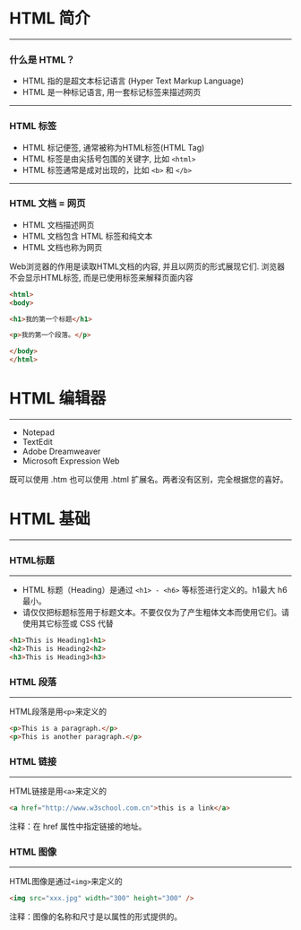 # HTML 简介

---

### 什么是 HTML？

* HTML 指的是超文本标记语言 (Hyper Text Markup Language)
* HTML 是一种标记语言, 用一套标记标签来描述网页

---

### HTML 标签
* HTML 标记便签, 通常被称为HTML标签(HTML Tag)
* HTML 标签是由尖括号包围的关键字, 比如 `<html>`
* HTML 标签通常是成对出现的，比如 `<b>` 和 `</b>`

----


### HTML 文档 = 网页

* HTML 文档描述网页
* HTML 文档包含 HTML 标签和纯文本
* HTML 文档也称为网页

Web浏览器的作用是读取HTML文档的内容, 并且以网页的形式展现它们. 浏览器不会显示HTML标签, 而是已使用标签来解释页面内容

```html
<html>
<body>

<h1>我的第一个标题</h1>

<p>我的第一个段落。</p>

</body>
</html>
```

# HTML 编辑器

---

* Notepad
* TextEdit
* Adobe Dreamweaver
* Microsoft Expression Web

既可以使用 .htm 也可以使用 .html 扩展名。两者没有区别，完全根据您的喜好。

# HTML 基础

---

### HTML标题

---

* HTML 标题（Heading）是通过 `<h1> - <h6>` 等标签进行定义的。h1最大  h6最小。
* 请仅仅把标题标签用于标题文本。不要仅仅为了产生粗体文本而使用它们。请使用其它标签或 CSS 代替

```html
<h1>This is Heading1<h1>
<h2>This is Heading2<h2>
<h3>This is Heading3<h3>
```

### HTML 段落

---

HTML段落是用`<p>`来定义的
```html
<p>This is a paragraph.</p>
<p>This is another paragraph.</p>
```

### HTML 链接

---

HTML链接是用`<a>`来定义的

```html
<a href="http://www.w3school.com.cn">this is a link</a>
```

注释：在 href 属性中指定链接的地址。

### HTML 图像
---

HTML图像是通过`<img>`来定义的

```html
<img src="xxx.jpg" width="300" height="300" />
```

注释：图像的名称和尺寸是以属性的形式提供的。
